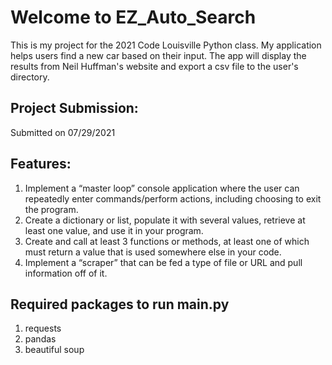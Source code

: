 
# Welcome to EZ_Auto_Search

This is my project for the 2021 Code Louisville Python class. My application helps users find a new car based on their input. The app will display the results from Neil Huffman's website and export a csv file to the user's directory.

## Project Submission:
Submitted on 07/29/2021

## Features:
1. Implement a “master loop” console application where the user can repeatedly enter commands/perform actions, including choosing to exit the program.
2. Create a dictionary or list, populate it with several values, retrieve at least one value, and use it in your program.
3. Create and call at least 3 functions or methods, at least one of which must return a value that is used somewhere else in your code.
4. Implement a “scraper” that can be fed a type of file or URL and pull information off of it.

## Required packages to run main.py
1. requests
2. pandas
3. beautiful soup
